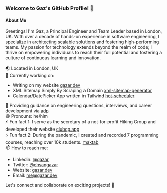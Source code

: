 ### Welcome to Gaz's GitHub Profile! 👋

#### About Me
Greetings! I'm Gaz, a Principal Engineer and Team Leader based in London, UK. With over a decade of hands-on experience in software engineering, I specialize in architecting scalable solutions and fostering high-performing teams. My passion for technology extends beyond the realm of code; I thrive on empowering individuals to reach their full potential and fostering a culture of continuous learning and innovation.

🌏 Located in London, UK \
🔭 Currently working on:
   - Writing on my website [gazar.dev](https://gazar.dev)
   - XML Sitemap Simply By Scraping a Domain [xml-sitemap-generator](https://github.com/ehsangazar/xml-sitemap-generator)
   - Calendar/DatePicker App written in Tailwind [hot-scheduler](https://www.npmjs.com/package/hot-scheduler)
   
💬 Providing guidance on engineering questions, interviews, and career development via [adp](https://adplist.org/mentors/ehsan-gazar) \
😄 Pronouns: he/him \
⚡ Fun fact 1: I serve as the secretary of a not-for-profit Hiking Group and developed their website [clubcp.app](https://clubcp.app) \
⚡ Fun fact 2: During the pandemic, I created and recorded 7 programming courses, reaching over 10k students. [maktab](https://maktabkhooneh.org/teacher/ehsan-gazar/) \
📫 How to reach me:
   - Linkedin: [@gazar](https://www.linkedin.com/in/gazar/)
   - Twitter: [@ehsangazar](https://twitter.com/ehsangazar)
   - Website: [gazar.dev](https://gazar.dev/)
   - Email: me@gazar.dev

Let's connect and collaborate on exciting projects! 🚀
